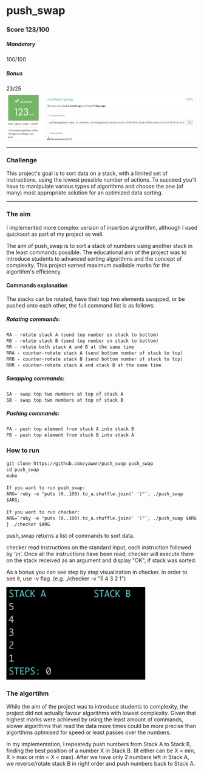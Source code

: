 # push_swap

### Score 123/100
##### Mandatory
100/100
##### Bonus
23/25
![Score](Score.png)
***

### Challenge
This project's goal is to sort data on a stack, with a limited set of instructions, using
the lowest possible number of actions. To succeed you'll have to manipulate various
types of algorithms and choose the one (of many) most appropriate solution for an
optimized data sorting.
***
### The aim
I implemented more complex version of insertion algrorithm, although I used quicksort as part of my project as well.

The aim of push_swap is to sort a stack of numbers using another stack in the least commands possible. The educational aim of the project was to introduce students to advanced sorting algorithms and the concept of complexity. This project earned maximum available marks for the algortihm's efficiency.

#### Commands explanation

The stacks can be rotated, have their top two elements swapped, or be pushed onto each other, the full command list is as follows:

##### Rotating commands:
```
RA - rotate stack A (send top number on stack to bottom)
RB - rotate stack B (send top number on stack to bottom)
RR - rotate both stack A and B at the same time
RRA - counter-rotate stack A (send bottom number of stack to top)
RRB - counter-rotate stack B (send bottom number of stack to top)
RRR - counter-rotate stack A and stack B at the same time
```
##### Swapping commands:
```
SA - swap top two numbers at top of stack A
SB - swap top two numbers at top of stack B
```
##### Pushing commands:
```
PA - push top element from stack A into stack B
PB - push top element from stack B into stack A
```
###  How to run
```console
git clone https://github.com/yawwn/push_swap push_swap
cd push_swap
make

If you want to run push_swap:
ARG=`ruby -e "puts (0..100).to_a.shuffle.join(' ')"`; ./push_swap $ARG;

If you want to run checker:
ARG=`ruby -e "puts (0..100).to_a.shuffle.join(' ')"`; ./push_swap $ARG | ./checker $ARG
```
push_swap returns a list of commands to sort data. 

checker read instructions on the standard input, each instruction
followed by ’\n’. Once all the instructions have been read, checker will
execute them on the stack received as an argument and display "OK", if stack was sorted.

As a bonus you can see step by step visualization in checker. In order to see it, use -v flag. (e.g. ./checker -v "5 4 3 2 1")

![Vis](Vis.png)

### The algortihm

While the aim of the project was to introduce students to complexity, the project did not actually favour algorithms with lowest complexity. Given that highest marks were achieved by using the least amount of commands, slower algorithms that read the data more times could be more precise than algortihms optimised for speed or least passes over the numbers.

In my implementation, I repeatedy push numbers from Stack A to Stack B, finding the best position of a number X in Stack B. (It either can be X < min, X > max or min < X < max).
After we have only 2 numbers left in Stack A, we reverse/rotate stack B in right order and push numbers back to Stack A. 
